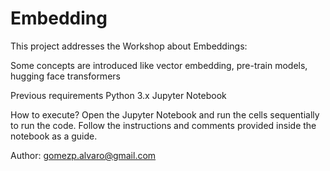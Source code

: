 # Embedding

This project addresses the Workshop about Embeddings:

Some concepts are introduced like vector embedding, pre-train models, hugging face transformers  

Previous requirements Python 3.x Jupyter Notebook

How to execute? Open the Jupyter Notebook and run the cells sequentially to run the code. Follow the instructions and comments provided inside the notebook as a guide.

Author: gomezp.alvaro@gmail.com
